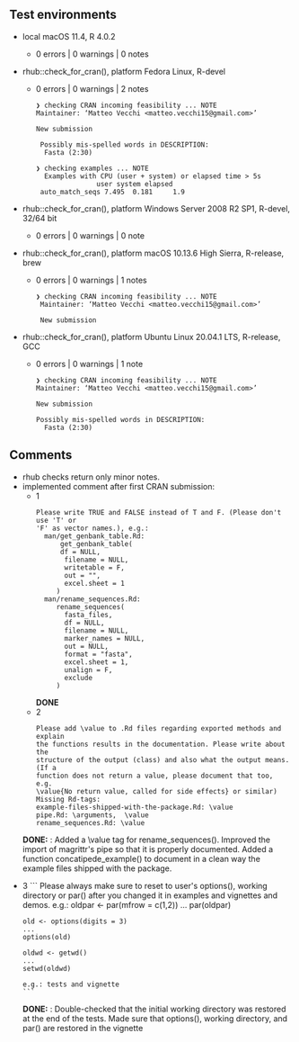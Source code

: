 ## Test environments
* local macOS 11.4, R 4.0.2
  - 0 errors | 0 warnings | 0 notes
* rhub::check_for_cran(), platform Fedora Linux, R-devel
  - 0 errors | 0 warnings | 2 notes
    ```
    ❯ checking CRAN incoming feasibility ... NOTE
    Maintainer: ‘Matteo Vecchi <matteo.vecchi15@gmail.com>’
  
    New submission
  
     Possibly mis-spelled words in DESCRIPTION:
      Fasta (2:30)

    ❯ checking examples ... NOTE
      Examples with CPU (user + system) or elapsed time > 5s
                   user system elapsed
     auto_match_seqs 7.495  0.181     1.9
    ```
* rhub::check_for_cran(), platform Windows Server 2008 R2 SP1, R-devel, 32/64 bit
  - 0 errors | 0 warnings | 0 note

* rhub::check_for_cran(), platform macOS 10.13.6 High Sierra, R-release, brew
  - 0 errors | 0 warnings | 1 notes
    ```
    ❯ checking CRAN incoming feasibility ... NOTE
     Maintainer: ‘Matteo Vecchi <matteo.vecchi15@gmail.com>’
  
     New submission
    ```

* rhub::check_for_cran(), platform Ubuntu Linux 20.04.1 LTS, R-release, GCC
  - 0 errors | 0 warnings | 1 note
    ```
    ❯ checking CRAN incoming feasibility ... NOTE
    Maintainer: ‘Matteo Vecchi <matteo.vecchi15@gmail.com>’
  
    New submission
  
    Possibly mis-spelled words in DESCRIPTION:
      Fasta (2:30)
    ```
    
    
## Comments
 * rhub checks return only minor notes.
 * implemented comment after first CRAN submission:
   - 1
     ```
     Please write TRUE and FALSE instead of T and F. (Please don't use 'T' or
     'F' as vector names.), e.g.:
       man/get_genbank_table.Rd:
           get_genbank_table(
           df = NULL,
            filename = NULL,
            writetable = F,
            out = "",
            excel.sheet = 1
          )
       man/rename_sequences.Rd:
          rename_sequences(
            fasta_files,
            df = NULL,
            filename = NULL,
            marker_names = NULL,
            out = NULL,
            format = "fasta",
            excel.sheet = 1,
            unalign = F,
            exclude
          )
     ```
     **DONE**
   - 2
        ```
        Please add \value to .Rd files regarding exported methods and explain
        the functions results in the documentation. Please write about the
        structure of the output (class) and also what the output means. (If a
        function does not return a value, please document that too, e.g.
        \value{No return value, called for side effects} or similar)
        Missing Rd-tags:
        example-files-shipped-with-the-package.Rd: \value
        pipe.Rd: \arguments,  \value
        rename_sequences.Rd: \value
        ```
    **DONE:** : Added a \value tag for rename_sequences(). 
                Improved the import of magrittr's pipe so that it is properly documented. 
                Added a function concatipede_example() to document in a clean way the example files shipped with the package.
    
  - 3
        ```
        Please always make sure to reset to user's options(), working directory
        or par() after you changed it in examples and vignettes and demos.
        e.g.:
        oldpar <- par(mfrow = c(1,2))
        ...
        par(oldpar)
        
        old <- options(digits = 3)
        ...
        options(old)
        
        oldwd <- getwd()
        ...
        setwd(oldwd)
        
        e.g.: tests and vignette
        ```
    **DONE:** : Double-checked that the initial working directory was restored at the end of the tests. 
                Made sure that options(), working directory, and par() are restored in the vignette

